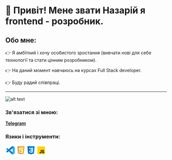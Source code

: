 # :wave: Привіт! Мене звати Назарій я frontend - розробник.
## Обо мне:
:point_right:  Я амбітний і хочу особистого зростання (вивчати нові для себе технології та стати цінним розробником).

:point_right: На даний момент навчаюсь на курсах Full Stack developer.

:point_right: Буду радий співпраці.

___

![alt text](<img src="https://www.google.com/imgres?imgurl=https%3A%2F%2Fktonanovenkogo.ru%2Fimage%2Fpriroda-gora.jpg&imgrefurl=https%3A%2F%2Fktonanovenkogo.ru%2Fvoprosy-i-otvety%2Fpriroda-chto-ehto-takoe.html&tbnid=Oyfir-3QnJypxM&vet=12ahUKEwimyMr5yuP1AhWR-qQKHVVVCXkQMygBegUIARC8AQ..i&docid=JwDbHWrJ2rJNZM&w=500&h=307&q=%D0%BF%D1%80%D0%B8%D1%80%D0%BE%D0%B4%D0%B0&ved=2ahUKEwimyMr5yuP1AhWR-qQKHVVVCXkQMygBegUIARC8AQ" widht="40">)

### Зв'язатися зі мною:
[**Telegram**](https://t.me/Nazarii0504)




### Язики і інструменти:
 <img align="left" width="32px" src="./icon/icons8-visual-studio-code-2019.svg" alt="vs-code">
<img align="left" width="32px" src="./icon/icons8-html-5.svg" alt="html">
 <img align="left" width="32px" src="./icon/icons8-css3.svg" alt="css3">
  <img align="left" width="32px" src="./icon/icons8-javascript.svg" alt="javascript">

